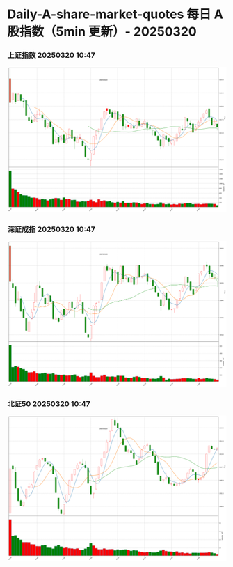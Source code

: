 
# Daily-A-share-market-quotes 每日 A 股指数（5min 更新）- 20250320

### 上证指数 20250320 10:47
![](./fig/2025/3/20250320-sh000001.png)

### 深证成指 20250320 10:47
![](./fig/2025/3/20250320-sz399001.png)

### 北证50 20250320 10:47
![](./fig/2025/3/20250320-bj899050.png)
